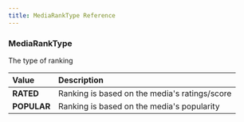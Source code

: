 ```yaml
---
title: MediaRankType Reference
---
```


### MediaRankType
The type of ranking
<table>
<thead>
<th align="left">Value</th>
<th align="left">Description</th>
</thead>
<tbody>
<tr>
<td valign="top"><strong>RATED</strong></td>
<td>
Ranking is based on the media's ratings/score
</td>
</tr>
<tr>
<td valign="top"><strong>POPULAR</strong></td>
<td>
Ranking is based on the media's popularity
</td>
</tr>
</tbody>
</table>
